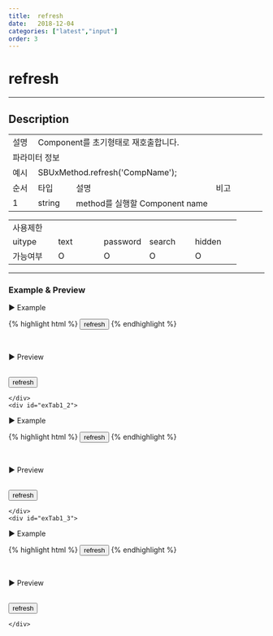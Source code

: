 ```yaml
---
title:  refresh
date:   2018-12-04
categories: ["latest","input"]
order: 3
---
```


refresh
===

---

## Description

<table style="width:100%">
    <colgroup>
        <col width="10%"/>
        <col width="15%"/>
        <col width="55%"/>
        <col width="20%"/>
    </colgroup>
    <tr>
        <td class="tdTitle tdBg">설명</td>
        <td colspan="3">Component를 초기형태로 재호출합니다.</td>
    </tr>
    <tr>
        <td class="tdTitle tdCenter tdBg" colspan="4">파라미터 정보</td>
    </tr>
    <tr>
        <td class="tdTitle tdCenter tdBg">예시</td>
        <td colspan="3">SBUxMethod.refresh('CompName');</td>
    </tr>
    <tr>
        <td class="tdTitle tdCenter tdBg">순서</td>
        <td class="tdTitle tdCenter tdBg">타입</td>
        <td class="tdTitle tdCenter tdBg">설명</td>
        <td class="tdTitle tdCenter tdBg">비고</td>
    </tr>
    <tr>
        <td class="tdCenter">1</td>
        <td class="tdCenter">string</td>
        <td>method를 실행할 Component name</td>
        <td></td>
    </tr>
</table>
<table style="width:100%">
    <colgroup>
        <col width="20%"/>
        <col width="20%"/>
        <col width="20%"/>
        <col width="20%"/>
        <col width="20%"/>
    </colgroup>
    <tr>
        <td class="tdTitle tdBg tdCenter" colspan="5">사용제한</td>
    </tr>
    <tr>
        <td class="tdTitle tdBg">uitype</td>
        <td class="tdCenter">text</td>
        <td class="tdCenter">password</td>
        <td class="tdCenter">search</td>
        <td class="tdCenter">hidden</td>
    </tr>
    <tr>
        <td class="tdTitle tdBg">가능여부</td>
        <td class="tdBlue tdCenter">O</td>
        <td class="tdBlue tdCenter">O</td>
        <td class="tdBlue tdCenter">O</td>
        <td class="tdBlue tdCenter">O</td>
    </tr>
</table>

---
### Example & Preview

<sbux-tabs id="exTab1" name="exTab1" uitype="normal" title-target-id-array="exTab1_1^exTab1_2^exTab1_3" title-text-array="text^password^search">
</sbux-tabs>
<div class="tab-content">
    <div id="exTab1_1">

▶ Example

{% highlight html %}
<input type="button" value="refresh" onclick="SBUxMethod.refresh('sbTagNm1');">
<sbux-input id="sbIdx1" name="sbTagNm1" uitype="text" init="refreshMethod test"></sbux-input>
{% endhighlight %}

<br>

▶ Preview

<br>
<input type="button" value="refresh" onclick="SBUxMethod.refresh('sbTagNm1');">
<sbux-input id="sbIdx1" name="sbTagNm1" uitype="text" init="refreshMethod test"></sbux-input>

    </div>
    <div id="exTab1_2">

▶ Example

{% highlight html %}
<input type="button" value="refresh" onclick="SBUxMethod.refresh('sbTagNm2');">
<sbux-input id="sbIdx2" name="sbTagNm2" uitype="password" init="refreshMethod test"></sbux-input>
{% endhighlight %}

<br>

▶ Preview

<br>
<input type="button" value="refresh" onclick="SBUxMethod.refresh('sbTagNm2');">
<sbux-input id="sbIdx2" name="sbTagNm2" uitype="password" init="refreshMethod test"></sbux-input>

    </div>
    <div id="exTab1_3">

▶ Example

{% highlight html %}
<input type="button" value="refresh" onclick="SBUxMethod.refresh('sbTagNm3');">
<sbux-input id="sbIdx3" name="sbTagNm3" uitype="search" init="refreshMethod test"></sbux-input>
{% endhighlight %}

<br>

▶ Preview

<br>
<input type="button" value="refresh" onclick="SBUxMethod.refresh('sbTagNm3');">
<sbux-input id="sbIdx3" name="sbTagNm3" uitype="search" init="refreshMethod test"></sbux-input>

    </div>
</div>
